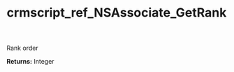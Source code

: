﻿---
title: crmscript_ref_NSAssociate_GetRank
description: Integer NSAssociate.GetRank()
intellisense: NSAssociate.GetRank
keywords: NSAssociate, GetRank
so.topic: reference
---

Rank order 

**Returns:** Integer


